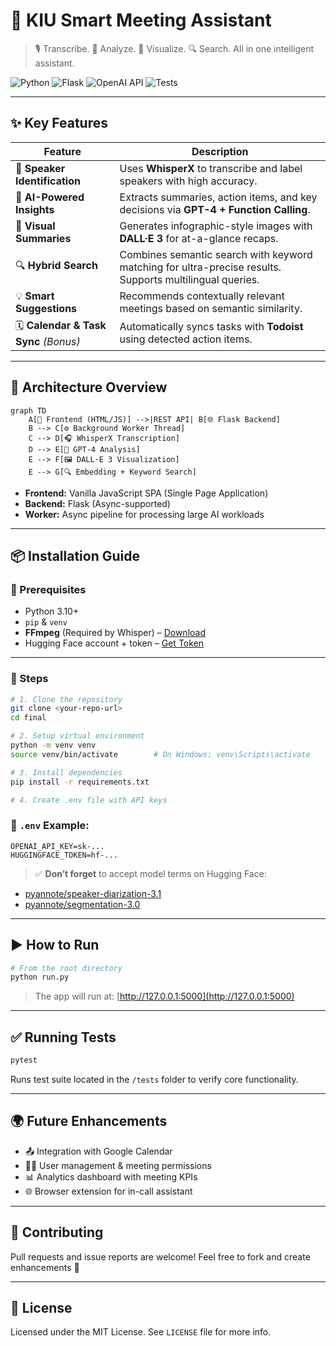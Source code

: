 # 🚀 **KIU Smart Meeting Assistant**

> 🎙️ Transcribe. 🧠 Analyze. 🎨 Visualize. 🔍 Search. All in one intelligent assistant.

![Python](https://img.shields.io/badge/Python-3.10+-blue.svg)
![Flask](https://img.shields.io/badge/Flask-3.0-green.svg)
![OpenAI API](https://img.shields.io/badge/OpenAI-4_APIs-brightgreen.svg)
![Tests](https://img.shields.io/badge/Tests-Passing-success.svg)

---

## ✨ **Key Features**

| Feature                                | Description                                                                                              |
| -------------------------------------- | -------------------------------------------------------------------------------------------------------- |
| 😤 **Speaker Identification**          | Uses **WhisperX** to transcribe and label speakers with high accuracy.                                   |
| 🧠 **AI-Powered Insights**             | Extracts summaries, action items, and key decisions via **GPT-4 + Function Calling**.                    |
| 🎨 **Visual Summaries**                | Generates infographic-style images with **DALL·E 3** for at-a-glance recaps.                             |
| 🔍 **Hybrid Search**                   | Combines semantic search with keyword matching for ultra-precise results. Supports multilingual queries. |
| 💡 **Smart Suggestions**               | Recommends contextually relevant meetings based on semantic similarity.                                  |
| 🗓️ **Calendar & Task Sync** *(Bonus)* | Automatically syncs tasks with **Todoist** using detected action items.                                  |

---

## 🧱 **Architecture Overview**

```mermaid
graph TD
    A[💅️ Frontend (HTML/JS)] -->|REST API| B[🌐 Flask Backend]
    B --> C[⚙️ Background Worker Thread]
    C --> D[🎧 WhisperX Transcription]
    D --> E[🧠 GPT-4 Analysis]
    E --> F[🖼️ DALL·E 3 Visualization]
    E --> G[🔍 Embedding + Keyword Search]
```

* **Frontend:** Vanilla JavaScript SPA (Single Page Application)
* **Backend:** Flask (Async-supported)
* **Worker:** Async pipeline for processing large AI workloads

---

## 📦 **Installation Guide**

### 🔧 Prerequisites

* Python 3.10+
* `pip` & `venv`
* **FFmpeg** (Required by Whisper) – [Download](https://ffmpeg.org/download.html)
* Hugging Face account + token – [Get Token](https://huggingface.co/settings/tokens)

---

### 💠 Steps

```bash
# 1. Clone the repository
git clone <your-repo-url>
cd final

# 2. Setup virtual environment
python -m venv venv
source venv/bin/activate        # On Windows: venv\Scripts\activate

# 3. Install dependencies
pip install -r requirements.txt

# 4. Create .env file with API keys
```

### 🚁 `.env` Example:

```dotenv
OPENAI_API_KEY=sk-...
HUGGINGFACE_TOKEN=hf-...
```

> ✅ **Don’t forget** to accept model terms on Hugging Face:

* [pyannote/speaker-diarization-3.1](https://huggingface.co/pyannote/speaker-diarization-3.1)
* [pyannote/segmentation-3.0](https://huggingface.co/pyannote/segmentation-3.0)

---

## ▶️ **How to Run**

```bash
# From the root directory
python run.py
```

> The app will run at: [http://127.0.0.1:5000](http://127.0.0.1:5000)

---

## ✅ **Running Tests**

```bash
pytest
```

Runs test suite located in the `/tests` folder to verify core functionality.

---

## 🌍 **Future Enhancements**

* 📤 Integration with Google Calendar
* 🧑‍💼 User management & meeting permissions
* 📊 Analytics dashboard with meeting KPIs
* 🌐 Browser extension for in-call assistant

---

## 🙌 **Contributing**

Pull requests and issue reports are welcome!
Feel free to fork and create enhancements 🚀

---

## 📍 **License**

Licensed under the MIT License. See `LICENSE` file for more info.
